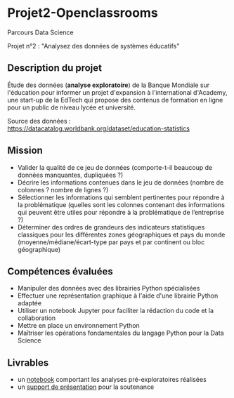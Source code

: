# Projet2-Openclassrooms
Parcours Data Science

Projet n°2 : "Analysez des données de systèmes éducatifs"

## Description du projet 
Étude des données (**analyse exploratoire**) de la Banque Mondiale sur l'éducation pour informer un projet d'expansion à l'international d'Academy, une start-up de la EdTech qui propose des contenus de formation en ligne pour un public de niveau lycée et université.

Source des données : https://datacatalog.worldbank.org/dataset/education-statistics

## Mission
* Valider la qualité de ce jeu de données (comporte-t-il beaucoup de données manquantes, dupliquées ?)
* Décrire les informations contenues dans le jeu de données (nombre de colonnes ? nombre de lignes ?)
* Sélectionner les informations qui semblent pertinentes pour répondre à la problématique (quelles sont les colonnes contenant des informations qui peuvent être utiles pour répondre à la problématique de l’entreprise ?)
* Déterminer des ordres de grandeurs des indicateurs statistiques classiques pour les différentes zones géographiques et pays du monde (moyenne/médiane/écart-type par pays et par continent ou bloc géographique)

## Compétences évaluées
* Manipuler des données avec des librairies Python spécialisées
* Effectuer une représentation graphique à l'aide d'une librairie Python adaptée
* Utiliser un notebook Jupyter pour faciliter la rédaction du code et la collaboration
* Mettre en place un environnement Python
* Maîtriser les opérations fondamentales du langage Python pour la Data Science

## Livrables
* un [notebook](https://github.com/raissaSaleu/P2_MBIADOU_SALEU/blob/main/P2_01_notebook.ipynb) comportant les analyses pré-exploratoires réalisées 
* un [support de présentation](https://github.com/raissaSaleu/P2_MBIADOU_SALEU/blob/main/P2_02_support.pdf) pour la soutenance
